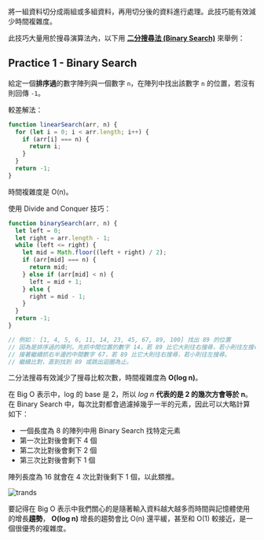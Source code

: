 <!-- Day 7 BO5-4 - Divide and Conquer -->

將一組資料切分成兩組或多組資料，再用切分後的資料進行處理。此技巧能有效減少時間複雜度。

此技巧大量用於搜尋演算法內，以下用 [**二分搜尋法 (Binary Search)**](https://ithelp.ithome.com.tw/articles/10296159) 來舉例：

## Practice 1 - Binary Search

給定一個**排序過**的數字陣列與一個數字 `n`，在陣列中找出該數字 `n` 的位置，若沒有則回傳 `-1`。

較差解法：

```js
function linearSearch(arr, n) {
  for (let i = 0; i < arr.length; i++) {
    if (arr[i] === n) {
      return i;
    }
  }
  return -1;
}
```

時間複雜度是 O(n)。

使用 Divide and Conquer 技巧：

```js
function binarySearch(arr, n) {
  let left = 0;
  let right = arr.length - 1;
  while (left <= right) {
    let mid = Math.floor((left + right) / 2);
    if (arr[mid] === n) {
      return mid;
    } else if (arr[mid] < n) {
      left = mid + 1;
    } else {
      right = mid - 1;
    }
  }
  return -1;
}

// 例如： [1, 4, 5, 6, 11, 14, 23, 45, 67, 89, 100] 找出 89 的位置
// 因為是排序過的陣列，先抓中間位置的數字 14，若 89 比它大則往右搜尋，若小則往左搜尋。
// 接著繼續抓右半邊的中間數字 67，若 89 比它大則往右搜尋，若小則往左搜尋。
// 繼續比對，直到找到 89 或跳出迴圈為止。
```

二分法搜尋有效減少了搜尋比較次數，時間複雜度為 **O(log n)**。

在 Big O 表示中，log 的 base 是 2，所以 *log n* **代表的是 2 的幾次方會等於 n**。
在 Binary Search 中，每次比對都會過濾掉幾乎一半的元素，因此可以大略計算如下：
- 一個長度為 8 的陣列中用 Binary Search 找特定元素
- 第一次比對後會剩下 4 個
- 第二次比對後會剩下 2 個
- 第三次比對後會剩下 1 個

陣列長度為 16 就會在 4 次比對後剩下 1 個，以此類推。

![trands](./trands.jpg)

要記得在 Big O 表示中我們關心的是隨著輸入資料越大越多而時間與記憶體使用的增長**趨勢**， **O(log n)** 增長的趨勢會比 O(n) 還平緩，甚至和 O(1) 較接近，是一個很優秀的複雜度。
